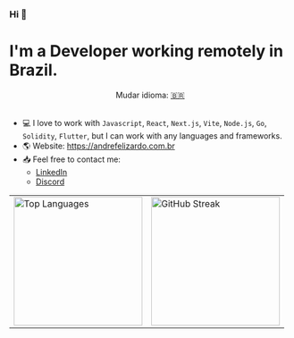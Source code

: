 ### Hi 👋

# I'm a Developer working remotely in Brazil.
<div align="center">Mudar idioma: <a href="https://github.com/andrefelizardo/andrefelizardo/blob/master/BR.md" target="_blank">🇧🇷</a></div>
<br />

- 💻 I love to work with `Javascript`, `React`, `Next.js`, `Vite`, `Node.js`, `Go`, `Solidity`, `Flutter`, but I can work with any languages and frameworks.
- 🌎 Website: https://andrefelizardo.com.br
- 📥 Feel free to contact me:
  - [LinkedIn](https://www.linkedin.com/in/andrefelizardo/)
  - [Discord](https://discordapp.com/users/694185364629487626)



<!-- TODO: Find an illustration -https://github.com/caduamorimm-dev/caduamorimm-dev/blob/main/US.md - https://github.com/wnqueiroz -->
<table>
    <tbody>
        <tr>
            <td><img alt="Top Languages" src="https://github-readme-stats-lucky-one.vercel.app/api/top-langs/?username=andrefelizardo&exclude_repo=css,SejaGrato,my-components,designPatterns,react,ng-structure,my-bucher,personal-portifolio,seja-grato&bg_color=15254000&title_color=007BFF&icon_color=808080&text_color=808080&hide_border=true&show_icons=true&langs_count=6&border_radius=0&layout=compact" height="230px"/></td>
          <td><img src="https://streak-stats.demolab.com?user=andrefelizardo&hide_border=true&border_radius=0&date_format=j%2Fn%5B%2FY%5D&exclude_days=Sun%2CSat&card_width=0&background=15254000&ring=007BFF&currStreakLabel=808080&fire=007BFF&sideNums=808080&stroke=15254000&dates=808080&currStreakNum=007BFF&sideLabels=808080&excludeDaysLabel=15254000" alt="GitHub Streak" height="230px" /></td>
        </tr>
    </tbody>
</table>
<!-- <img width="400px" align="left" src="https://github-readme-stats.vercel.app/api/top-langs/?username=andrefelizardo&hide=html&layout=compact&theme=buefy" />   -->
<!-- <img width="495px" align="left" src="https://github-readme-stats.vercel.app/api?username=andrefelizardo&theme=buefy"/> -->
<!-- <img align="left" src="https://github-readme-streak-stats.herokuapp.com/?user=andrefelizardo&theme=radical" alt="andrefelizardo" /> -->
